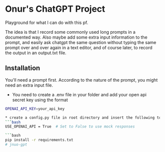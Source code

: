 # Onur's ChatGPT Project

Playground for what I can do with this pf.

The idea is that I record some commonly used long prompts in a documented way. Also maybe add some extra input information to the prompt, and easily ask chatgpt the same question without typing the same prompt over and over again in a text editor, and of course later, to record the output in an output.txt file.

## Installation

You'll need a prompt first. According to the nature of the prompt, you might need an extra input file. 

* You need to create a .env file in your folder and add your open api secret key using the format
```bash
OPENAI_API_KEY=your_api_key

* create a config.py file in root directory and insert the following to really connect to chatgpt
```bash
USE_OPENAI_API = True  # Set to False to use mock responses

```bash
pip install -r requirements.txt
# jnuo-gpt
